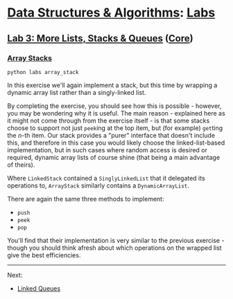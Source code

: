 # [Data Structures & Algorithms](https://github.com/bertie-wheen/dsa-2023-4/blob/trunk/README.md): [Labs](https://github.com/bertie-wheen/dsa-2023-4/blob/trunk/labs/README.md)

## [Lab 3: More Lists, Stacks & Queues](https://github.com/bertie-wheen/dsa-2023-4/blob/trunk/labs/lab3/README.md) ([Core](https://github.com/bertie-wheen/dsa-2023-4/blob/trunk/labs/lab3/core/README.md))

### [Array Stacks](https://github.com/bertie-wheen/dsa-2023-4/blob/trunk/labs/lab3/core/array_stack/README.md)
```shell
python labs array_stack
```

In this exercise we'll again implement a stack, but this time by wrapping a dynamic array list rather than a
singly-linked list.

By completing the exercise, you should see how this is possible - however, you may be wondering why it is useful. The
main reason - explained here as it might not come through from the exercise itself - is that some stacks choose to
support not just `peek`ing at the top item, but (for example) `get`ting the $n$-th item. Our stack provides a "purer"
interface that doesn't include this, and therefore in this case you would likely choose the linked-list-based
implementation, but in such cases where random access is desired or required, dynamic array lists of course shine (that
being a main advantage of theirs).

Where `LinkedStack` contained a `SinglyLinkedList` that it delegated its operations to, `ArrayStack` similarly contains
a `DynamicArrayList`.

There are again the same three methods to implement:
- `push`
- `peek`
- `pop`

You'll find that their implementation is very similar to the previous exercise - though you should think afresh about
which operations on the wrapped list give the best efficiencies.

---

Next:
- [Linked Queues](https://github.com/bertie-wheen/dsa-2023-4/blob/trunk/labs/lab3/core/linked_queue/README.md)
